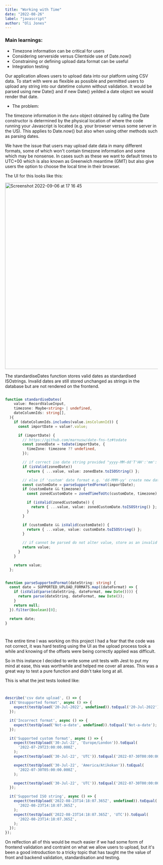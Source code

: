 ```yaml
---
title: "Working with Time"
date: "2022-08-26"
label: "javascript"
author: "Oli Jones"
---
```



### Main learnings:

- Timezone information can be critical for users
- Considering serverside versus Clientside use of Date.now()
- Constraining or defining upload data format can be useful
- Integration testing



Our application allows users to upload data into our platform using CSV data. To start with were as flexible as possible and permitted users to upload any string into our datetime column without validation. It would be parsed using new Date() and if new Date() yeilded a date object we would render that date.

- The problem:

The timezone information in the `date` object obtained by calling the Date constructor is determined by the physical location of where the code running your Javascript is located (e.g. your browser versus some server in the US). This applies to Date.now() but also when using other methods such as parsing dates. 

We have the issue that users may upload date data in many different formats, some of which won't contain timezone information and some which may be nonsense. In cases such as these we want to default times to UTC+00 which is also known as Greenwich meantime (GMT) but also give users the option to choose the local time in their browser.

The UI for this looks like this:

<img width="612" alt="Screenshot 2022-09-06 at 17 16 45" src="https://user-images.githubusercontent.com/78092825/188687584-384b739f-ab6c-4667-b0b9-918a1cec5d6c.png">


The standardiseDates function stores valid dates as standardised ISOstrings. Invalid dates are still stored unchanged as strings in the database but are not rendered on the frontend.

```ts

function standardiseDates(
    value: RecordValueInput,
    timezone: Maybe<string> | undefined,
    dateColumnIds: string[],
  ){
    if (dateColumnIds.includes(value.imsColumnId)) {
      const importDate = value?.value;

      if (importDate) {
        // https://github.com/marnusw/date-fns-tz#todate
        const zonedDate = toDate(importDate, {
          timeZone: timezone ?? undefined,
        });

        // if correct iso date string provided "yyyy-MM-dd'T'HH':'mm':'ssXXX"
        if (isValid(zonedDate))
          return { ...value, value: zonedDate.toISOString() };

        // else if 'custom' date format e.g. 'dd-MMM-yy' create new date
        const customDate = parseSupportedFormat(importDate);
        if (customDate && timezone) {
          const zonedCustomDate = zonedTimeToUtc(customDate, timezone);

          if (isValid(zonedCustomDate)) {
            return { ...value, value: zonedCustomDate.toISOString() };
          }
        }

        if (customDate && isValid(customDate)) {
          return { ...value, value: customDate.toISOString() };
        }

        // if cannot be parsed do not alter value, store as an invalid string
        return value;
      }
    }

    return value;
  };


function parseSupportedFormat(dateString: string) {
  const date = SUPPORTED_UPLOAD_FORMATS.map((dateFormat) => {
    if (isValid(parse(dateString, dateFormat, new Date()))) {
      return parse(dateString, dateFormat, new Date());
    }
    return null;
  }).filter(Boolean)[0];

  return date;
}




```

The entire time I was working on this project I had a fear that the code was not correct, it was hard testing using the UI as the upload process took a while and knowing of the offsets were being correctly applied was difficult.

So in this instance I decided to write some unit tests with Jest to put my mind at ease, this was worthwhile and helped me cover all areas. This was a great way to test a pure function and didn't take long at all.


This is what the jest tests looked like:

```ts


describe('csv date upload', () => {
  it('Unsupported format', async () => {
    expect(testUpload('20-Jul-2022', undefined)).toEqual('20-Jul-2022');
  });

  it('Incorrect format', async () => {
    expect(testUpload('Not-a-date', undefined)).toEqual('Not-a-date');
  });

  it('Supported custom format', async () => {
    expect(testUpload('30-Jul-22', 'Europe/London')).toEqual(
      '2022-07-29T23:00:00.000Z',
    );
    expect(testUpload('30-Jul-22', 'UTC')).toEqual('2022-07-30T00:00:00.000Z');

    expect(testUpload('30-Jul-22', 'America/Atikokan')).toEqual(
      '2022-07-30T05:00:00.000Z',
    );

    expect(testUpload('30-Jul-22', 'UTC')).toEqual('2022-07-30T00:00:00.000Z');
  });

  it('Supported ISO string', async () => {
    expect(testUpload('2022-08-23T14:18:07.365Z', undefined)).toEqual(
      '2022-08-23T14:18:07.365Z',
    );
    expect(testUpload('2022-08-23T14:18:07.365Z', 'UTC')).toEqual(
      '2022-08-23T14:18:07.365Z',
    );
  });
});

```

On relfection all of this would be much easier if we had some form of frontend validation and contraint on what we allow users to upload, but it's been a good introduction to a tricky topic that has taught me the value of front and backend validation, standardisation and testing.
















````


